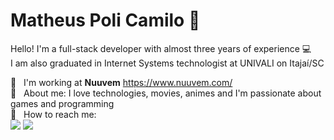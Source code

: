 # Matheus Poli Camilo 👋

Hello! I'm a full-stack developer with almost three years of experience :computer:
<br/> I am also graduated in Internet Systems technologist at UNIVALI on Itajaí/SC

 :rocket:  &nbsp; I'm working at **Nuuvem** https://www.nuuvem.com/
 <br/> 💬  &nbsp; About me: I love technologies, movies, animes and I'm passionate about games and programming
 <br/> :email: &nbsp; How to reach me: <br />
<a href="https://www.linkedin.com/in/matheus-poli/" target="_blank"><img src="https://img.shields.io/badge/-LinkedIn-%230077B5?style=for-the-badge&logo=linkedin&logoColor=white" target="_blank"></a>
<a href="mailto:matheuspolicamilo@gmail.com" target="_blank"><img src="https://img.shields.io/badge/-GMAIL-c14438?style=for-the-badge&logo=gmail&logoColor=white" target="_blank"></a>
